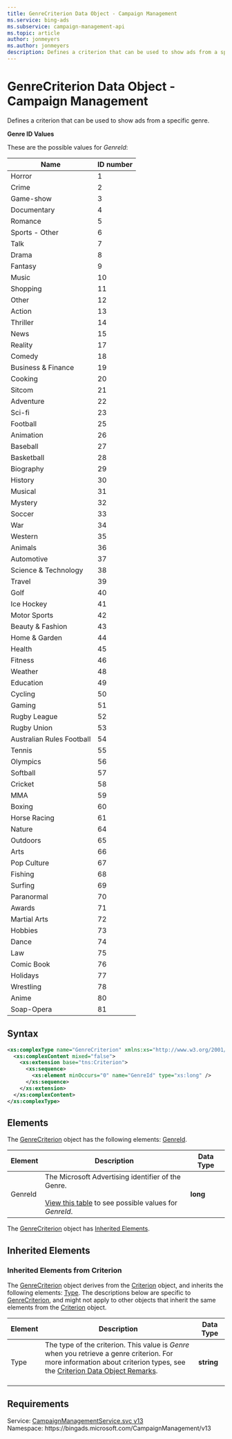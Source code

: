```yaml
---
title: GenreCriterion Data Object - Campaign Management
ms.service: bing-ads
ms.subservice: campaign-management-api
ms.topic: article
author: jonmeyers
ms.author: jonmeyers
description: Defines a criterion that can be used to show ads from a specific genre.
---
```

# GenreCriterion Data Object - Campaign Management
Defines a criterion that can be used to show ads from a specific genre.

<a name="genreid-values"></a>**Genre ID Values**

These are the possible values for *GenreId*:

|Name|ID number|
|----|---|
|Horror|1|
|Crime|2|
|Game-show|3|
|Documentary|4|
|Romance|5|
|Sports - Other|6|
|Talk|7|
|Drama|8|
|Fantasy|9|
|Music|10|
|Shopping|11|
|Other|12|
|Action|13|
|Thriller|14|
|News|15|
|Reality|17|
|Comedy|18|
|Business & Finance|19|
|Cooking|20|
|Sitcom|21|
|Adventure|22|
|Sci-fi|23|
|Football|25|
|Animation|26|
|Baseball|27|
|Basketball|28|
|Biography|29|
|History|30|
|Musical|31|
|Mystery|32|
|Soccer|33|
|War|34|
|Western|35|
|Animals|36|
|Automotive|37|
|Science & Technology|38|
|Travel|39|
|Golf|40|
|Ice Hockey|41|
|Motor Sports|42|
|Beauty & Fashion|43|
|Home & Garden|44|
|Health|45|
|Fitness|46|
|Weather|48|
|Education|49|
|Cycling|50|
|Gaming|51|
|Rugby League|52|
|Rugby Union|53|
|Australian Rules Football|54|
|Tennis|55|
|Olympics|56|
|Softball|57|
|Cricket|58|
|MMA|59|
|Boxing|60|
|Horse Racing|61|
|Nature|64|
|Outdoors|65|
|Arts|66|
|Pop Culture|67|
|Fishing|68|
|Surfing|69|
|Paranormal|70|
|Awards|71|
|Martial Arts|72|
|Hobbies|73|
|Dance|74|
|Law|75|
|Comic Book|76|
|Holidays|77|
|Wrestling|78|
|Anime|80|
|Soap-Opera|81|

## Syntax
```xml
<xs:complexType name="GenreCriterion" xmlns:xs="http://www.w3.org/2001/XMLSchema">
  <xs:complexContent mixed="false">
    <xs:extension base="tns:Criterion">
      <xs:sequence>
        <xs:element minOccurs="0" name="GenreId" type="xs:long" />
      </xs:sequence>
    </xs:extension>
  </xs:complexContent>
</xs:complexType>
```

## <a name="elements"></a>Elements

The [GenreCriterion](genrecriterion.md) object has the following elements: [GenreId](#genreid).

|Element|Description|Data Type|
|-----------|---------------|-------------|
|<a name="genreid"></a>GenreId|The Microsoft Advertising identifier of the Genre.<br/><br/>[View this table](#genreid-values) to see possible values for *GenreId*.|**long**|

The [GenreCriterion](genrecriterion.md) object has [Inherited Elements](#inheritedelements).

## <a name="inheritedelements"></a>Inherited Elements

### <a name="inheritedelementscriterion"></a>Inherited Elements from Criterion
The [GenreCriterion](genrecriterion.md) object derives from the [Criterion](criterion.md) object, and inherits the following elements: [Type](#type). The descriptions below are specific to [GenreCriterion](genrecriterion.md), and might not apply to other objects that inherit the same elements from the [Criterion](criterion.md) object.  

|Element|Description|Data Type|
|-----------|---------------|-------------|
|<a name="type"></a>Type|The type of the criterion. This value is *Genre* when you retrieve a genre criterion. For more information about criterion types, see the [Criterion Data Object Remarks](criterion.md#remarks).<br/><br/>|**string**|

## Requirements
Service: [CampaignManagementService.svc v13](https://campaign.api.bingads.microsoft.com/Api/Advertiser/CampaignManagement/v13/CampaignManagementService.svc)  
Namespace: https\://bingads.microsoft.com/CampaignManagement/v13  

